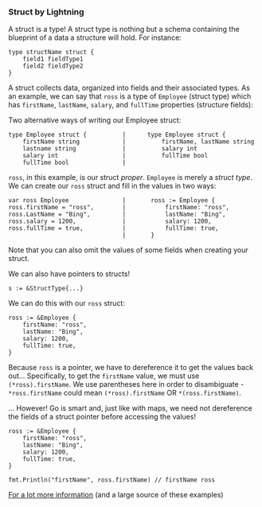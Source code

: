 ### Struct by Lightning

A struct is a type! A struct type is nothing but a schema containing the
blueprint of a data a structure will hold. For instance:

```
type structName struct {
    field1 fieldType1
    field2 fieldType2
}
```

A struct collects data, organized into fields and their associated types. As an
example, we can say that `ross` is a type of `Employee` (struct type) which has
`firstName`, `lastName`, `salary`, and `fullTime` properties (structure fields):

Two alternative ways of writing our Employee struct:
```
type Employee struct {          |      type Employee struct { 
    firstName string            |          firstName, lastName string
    lastname string             |          salary int
    salary int                  |          fullTime bool
    fullTime bool               |
```

`ross`, in this example, is our struct _proper_. `Employee` is merely a *struct
type*. We can create our `ross` struct and fill in the values in two ways:

```
var ross Employee               |       ross := Employee {
ross.firstName = "ross",        |           firstName: "ross",
ross.LastName = "Bing",         |           lastName: "Bing",
ross.salary = 1200,             |           salary: 1200,
ross.fullTime = true,           |           fullTime: true,
                                |       }
```

Note that you can also omit the values of some fields when creating your struct.

We can also have pointers to structs!

```s := &StructType{...}```

We can do this with our `ross` struct:
```
ross := &Employee {
    firstName: "ross",
    lastName: "Bing",
    salary: 1200,
    fullTime: true,
}
```

Because `ross` is a pointer, we have to dereference it to get the values back
out... Specifically, to get the `firstName` value, we must use
`(*ross).firstName`. We use parentheses here in order to disambiguate -
`*ross.firstName` could mean `(*ross).firstName` OR `*(ross.firstName)`.

... However! Go is smart and, just like with maps, we need not dereference the
fields of a struct pointer before accessing the values!

```
ross := &Employee {
    firstName: "ross",
    lastName: "Bing",
    salary: 1200,
    fullTime: true,
}

fmt.Println("firstName", ross.firstName) // firstName ross
```

[For a lot more information](https://medium.com/rungo/structures-in-go-76377cc106a2) (and a
large source of these examples)
